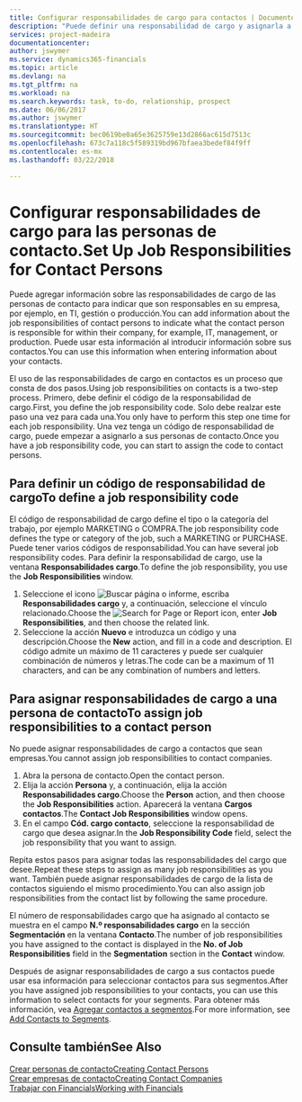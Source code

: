 ```yaml
---
title: Configurar responsabilidades de cargo para contactos | Documentos de Microsoft
description: "Puede definir una responsabilidad de cargo y asignarla a un contacto para indicar las tareas de las que es responsable que su contacto en su empresa, por ejemplo, TI o producción."
services: project-madeira
documentationcenter: 
author: jswymer
ms.service: dynamics365-financials
ms.topic: article
ms.devlang: na
ms.tgt_pltfrm: na
ms.workload: na
ms.search.keywords: task, to-do, relationship, prospect
ms.date: 06/06/2017
ms.author: jswymer
ms.translationtype: HT
ms.sourcegitcommit: bec0619be0a65e3625759e13d2866ac615d7513c
ms.openlocfilehash: 673c7a118c5f589319bd967bfaea3bedef84f9ff
ms.contentlocale: es-mx
ms.lasthandoff: 03/22/2018

---
```

# <a name="set-up-job-responsibilities-for-contact-persons"></a><span data-ttu-id="e97c0-103">Configurar responsabilidades de cargo para las personas de contacto.</span><span class="sxs-lookup"><span data-stu-id="e97c0-103">Set Up Job Responsibilities for Contact Persons</span></span>
<span data-ttu-id="e97c0-104">Puede agregar información sobre las responsabilidades de cargo de las personas de contacto para indicar que son responsables en su empresa, por ejemplo, en TI, gestión o producción.</span><span class="sxs-lookup"><span data-stu-id="e97c0-104">You can add information about the job responsibilities of contact persons to indicate what the contact person is responsible for within their company, for example, IT, management, or production.</span></span> <span data-ttu-id="e97c0-105">Puede usar esta información al introducir información sobre sus contactos.</span><span class="sxs-lookup"><span data-stu-id="e97c0-105">You can use this information when entering information about your contacts.</span></span>

<span data-ttu-id="e97c0-106">El uso de las responsabilidades de cargo en contactos es un proceso que consta de dos pasos.</span><span class="sxs-lookup"><span data-stu-id="e97c0-106">Using job responsibilities on contacts is a two-step process.</span></span> <span data-ttu-id="e97c0-107">Primero, debe definir el código de la responsabilidad de cargo.</span><span class="sxs-lookup"><span data-stu-id="e97c0-107">First, you define the job responsibility code.</span></span> <span data-ttu-id="e97c0-108">Solo debe realzar este paso una vez para cada una.</span><span class="sxs-lookup"><span data-stu-id="e97c0-108">You only have to perform this step one time for each job responsibility.</span></span> <span data-ttu-id="e97c0-109">Una vez tenga un código de responsabilidad de cargo, puede empezar a asignarlo a sus personas de contacto.</span><span class="sxs-lookup"><span data-stu-id="e97c0-109">Once you have a job responsibility code, you can start to assign the code to contact persons.</span></span>

## <a name="to-define-a-job-responsibility-code"></a><span data-ttu-id="e97c0-110">Para definir un código de responsabilidad de cargo</span><span class="sxs-lookup"><span data-stu-id="e97c0-110">To define a job responsibility code</span></span>
<span data-ttu-id="e97c0-111">El código de responsabilidad de cargo define el tipo o la categoría del trabajo, por ejemplo MARKETING o COMPRA.</span><span class="sxs-lookup"><span data-stu-id="e97c0-111">The job responsibility code defines the type or category of the job, such a MARKETING or PURCHASE.</span></span> <span data-ttu-id="e97c0-112">Puede tener varios códigos de responsabilidad.</span><span class="sxs-lookup"><span data-stu-id="e97c0-112">You can have several job responsibility codes.</span></span> <span data-ttu-id="e97c0-113">Para definir la responsabilidad de cargo, use la ventana **Responsabilidades cargo**.</span><span class="sxs-lookup"><span data-stu-id="e97c0-113">To define the job responsibility, you use the **Job Responsibilities** window.</span></span>

1. <span data-ttu-id="e97c0-114">Seleccione el icono ![Buscar página o informe](media/ui-search/search_small.png "icono Buscar página o informe"), escriba **Responsabilidades cargo** y, a continuación, seleccione el vínculo relacionado.</span><span class="sxs-lookup"><span data-stu-id="e97c0-114">Choose the ![Search for Page or Report](media/ui-search/search_small.png "Search for Page or Report icon") icon, enter **Job Responsibilities**, and then choose the related link.</span></span>
2. <span data-ttu-id="e97c0-115">Seleccione la acción **Nuevo** e introduzca un código y una descripción.</span><span class="sxs-lookup"><span data-stu-id="e97c0-115">Choose the **New** action, and fill in a code and description.</span></span> <span data-ttu-id="e97c0-116">El código admite un máximo de 11 caracteres y puede ser cualquier combinación de números y letras.</span><span class="sxs-lookup"><span data-stu-id="e97c0-116">The code can be a maximum of 11 characters, and can be any combination of numbers and letters.</span></span>

## <a name="to-assign-job-responsibilities-to-a-contact-person"></a><span data-ttu-id="e97c0-117">Para asignar responsabilidades de cargo a una persona de contacto</span><span class="sxs-lookup"><span data-stu-id="e97c0-117">To assign job responsibilities to a contact person</span></span>
<span data-ttu-id="e97c0-118">No puede asignar responsabilidades de cargo a contactos que sean empresas.</span><span class="sxs-lookup"><span data-stu-id="e97c0-118">You cannot assign job responsibilities to contact companies.</span></span>

1. <span data-ttu-id="e97c0-119">Abra la persona de contacto.</span><span class="sxs-lookup"><span data-stu-id="e97c0-119">Open the contact person.</span></span>
2. <span data-ttu-id="e97c0-120">Elija la acción **Persona** y, a continuación, elija la acción **Responsabilidades cargo**.</span><span class="sxs-lookup"><span data-stu-id="e97c0-120">Choose the **Person** action, and then choose the **Job Responsibilities** action.</span></span> <span data-ttu-id="e97c0-121">Aparecerá la ventana **Cargos contactos**.</span><span class="sxs-lookup"><span data-stu-id="e97c0-121">The **Contact Job Responsibilities** window opens.</span></span>
3. <span data-ttu-id="e97c0-122">En el campo **Cód. cargo contacto**, seleccione la responsabilidad de cargo que desea asignar.</span><span class="sxs-lookup"><span data-stu-id="e97c0-122">In the **Job Responsibility Code** field, select the job responsibility that you want to assign.</span></span>

<span data-ttu-id="e97c0-123">Repita estos pasos para asignar todas las responsabilidades del cargo que desee.</span><span class="sxs-lookup"><span data-stu-id="e97c0-123">Repeat these steps to assign as many job responsibilities as you want.</span></span> <span data-ttu-id="e97c0-124">También puede asignar responsabilidades de cargo de la lista de contactos siguiendo el mismo procedimiento.</span><span class="sxs-lookup"><span data-stu-id="e97c0-124">You can also assign job responsibilities from the contact list by following the same procedure.</span></span>

<span data-ttu-id="e97c0-125">El número de responsabilidades cargo que ha asignado al contacto se muestra en el campo **N.º responsabilidades cargo** en la sección **Segmentación** en la ventana **Contacto**.</span><span class="sxs-lookup"><span data-stu-id="e97c0-125">The number of job responsibilities you have assigned to the contact is displayed in the **No. of Job Responsibilities** field in the **Segmentation** section in the **Contact** window.</span></span>

<span data-ttu-id="e97c0-126">Después de asignar responsabilidades de cargo a sus contactos puede usar esa información para seleccionar contactos para sus segmentos.</span><span class="sxs-lookup"><span data-stu-id="e97c0-126">After you have assigned job responsibilities to your contacts, you can use this information to select contacts for your segments.</span></span> <span data-ttu-id="e97c0-127">Para obtener más información, vea [Agregar contactos a segmentos](marketing-add-contact-segment.md).</span><span class="sxs-lookup"><span data-stu-id="e97c0-127">For more information, see [Add Contacts to Segments](marketing-add-contact-segment.md).</span></span>

## <a name="see-also"></a><span data-ttu-id="e97c0-128">Consulte también</span><span class="sxs-lookup"><span data-stu-id="e97c0-128">See Also</span></span>
[<span data-ttu-id="e97c0-129">Crear personas de contacto</span><span class="sxs-lookup"><span data-stu-id="e97c0-129">Creating Contact Persons</span></span>](marketing-create-contact-persons.md)  
[<span data-ttu-id="e97c0-130">Crear empresas de contacto</span><span class="sxs-lookup"><span data-stu-id="e97c0-130">Creating Contact Companies</span></span>](marketing-create-contact-companies.md)  
[<span data-ttu-id="e97c0-131">Trabajar con Financials</span><span class="sxs-lookup"><span data-stu-id="e97c0-131">Working with Financials</span></span>](ui-work-product.md)

